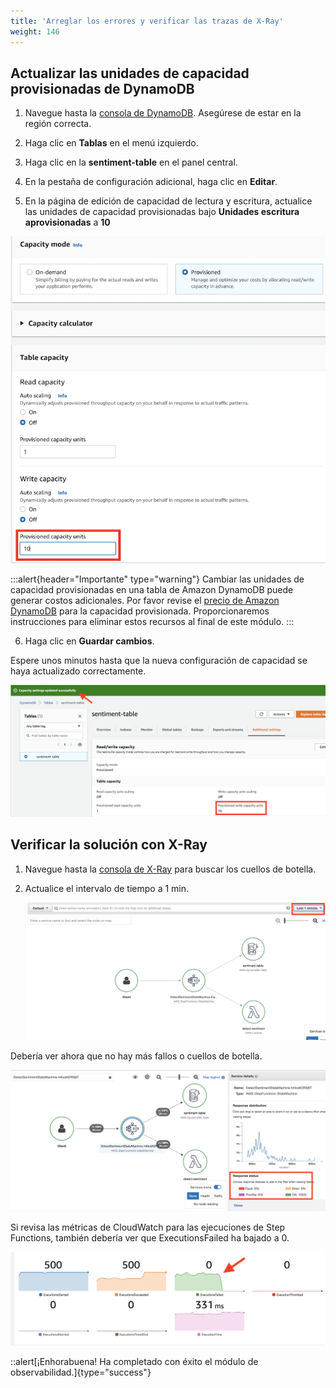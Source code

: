 ```yaml
---
title: 'Arreglar los errores y verificar las trazas de X-Ray'
weight: 146
---
```


## Actualizar las unidades de capacidad provisionadas de DynamoDB

1. Navegue hasta la [consola de DynamoDB](https://console.aws.amazon.com/dynamodbv2/home). Asegúrese de estar en la región correcta.

2. Haga clic en **Tablas** en el menú izquierdo.

3. Haga clic en la **sentiment-table** en el panel central.

4. En la pestaña de configuración adicional, haga clic en **Editar**.

5. En la página de edición de capacidad de lectura y escritura, actualice las unidades de capacidad provisionadas bajo **Unidades escritura aprovisionadas** a **10**

![Update DDB](/static/img/module-12/ddb-wcu.png)

:::alert{header="Importante" type="warning"}
Cambiar las unidades de capacidad provisionadas en una tabla de Amazon DynamoDB puede generar costos adicionales. Por favor revise el [precio de Amazon DynamoDB](https://aws.amazon.com/dynamodb/pricing/) para la capacidad provisionada. Proporcionaremos instrucciones para eliminar estos recursos al final de este módulo.
:::

6. Haga clic en **Guardar cambios**.

Espere unos minutos hasta que la nueva configuración de capacidad se haya actualizado correctamente.
   
   ![Update DDB](/static/img/module-12/ddb-updated.png)

## Verificar la solución con X-Ray

1. Navegue hasta la [consola de X-Ray](https://console.aws.amazon.com/xray/home) para buscar los cuellos de botella.

2. Actualice el intervalo de tiempo a 1 min.

   ![No throttles](/static/img/module-12/x-ray-update-time.png)

Debería ver ahora que no hay más fallos o cuellos de botella. 

   ![No throttles](/static/img/module-12/x-ray-no-throttles.png)

Si revisa las métricas de CloudWatch para las ejecuciones de Step Functions, también debería ver que ExecutionsFailed ha bajado a 0. 

   ![Zero Failed executions](/static/img/module-12/cw-states-execution-metrics-0.png)

   ::alert[¡Enhorabuena! Ha completado con éxito el módulo de observabilidad.]{type="success"}
